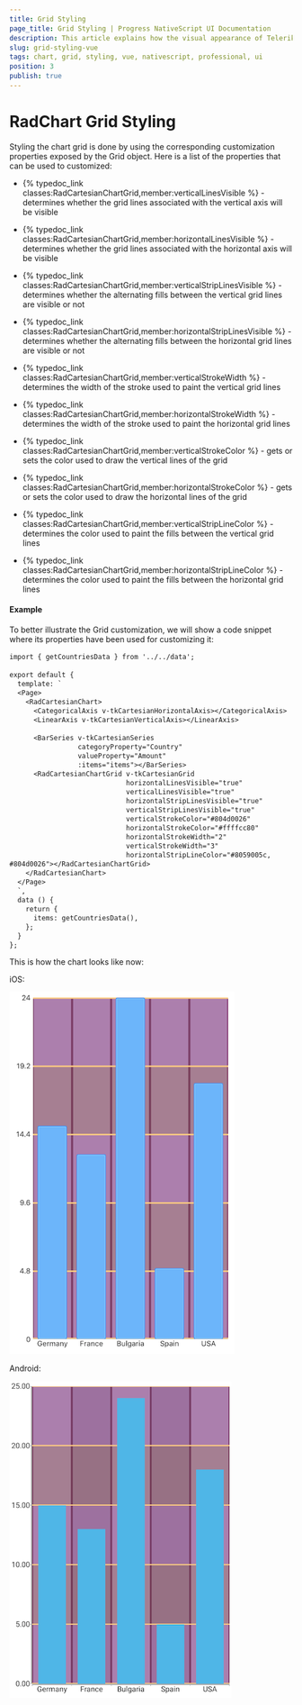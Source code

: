 ```yaml
---
title: Grid Styling
page_title: Grid Styling | Progress NativeScript UI Documentation
description: This article explains how the visual appearance of Telerik Chart's grid for NativeScript can be customized.
slug: grid-styling-vue
tags: chart, grid, styling, vue, nativescript, professional, ui
position: 3
publish: true
---
```


# RadChart Grid Styling

Styling the chart grid is done by using the corresponding customization properties exposed by the Grid object. Here is a list of the properties that can be used to customized:

- {% typedoc_link classes:RadCartesianChartGrid,member:verticalLinesVisible %} - determines whether the grid lines associated with the vertical axis will be visible
- {% typedoc_link classes:RadCartesianChartGrid,member:horizontalLinesVisible %} - determines whether the grid lines associated with the horizontal axis will be visible

- {% typedoc_link classes:RadCartesianChartGrid,member:verticalStripLinesVisible %} - determines whether the alternating fills between the vertical grid lines are visible or not
- {% typedoc_link classes:RadCartesianChartGrid,member:horizontalStripLinesVisible %} - determines whether the alternating fills between the horizontal grid lines are visible or not

- {% typedoc_link classes:RadCartesianChartGrid,member:verticalStrokeWidth %} - determines the width of the stroke used to paint the vertical grid lines
- {% typedoc_link classes:RadCartesianChartGrid,member:horizontalStrokeWidth %} - determines the width of the stroke used to paint the horizontal grid lines

- {% typedoc_link classes:RadCartesianChartGrid,member:verticalStrokeColor %} - gets or sets the color used to draw the vertical lines of the grid
- {% typedoc_link classes:RadCartesianChartGrid,member:horizontalStrokeColor %} - gets or sets the color used to draw the horizontal lines of the grid

- {% typedoc_link classes:RadCartesianChartGrid,member:verticalStripLineColor %} - determines the color used to paint the fills between the vertical grid lines
- {% typedoc_link classes:RadCartesianChartGrid,member:horizontalStripLineColor %} - determines the color used to paint the fills between the horizontal grid lines

#### Example

To better illustrate the Grid customization, we will show a code snippet where its properties have been used for customizing it:

```
import { getCountriesData } from '../../data';

export default {
  template: `
  <Page>
    <RadCartesianChart>
      <CategoricalAxis v-tkCartesianHorizontalAxis></CategoricalAxis>
      <LinearAxis v-tkCartesianVerticalAxis></LinearAxis>

      <BarSeries v-tkCartesianSeries
                 categoryProperty="Country"
                 valueProperty="Amount"
                 :items="items"></BarSeries>
      <RadCartesianChartGrid v-tkCartesianGrid
                             horizontalLinesVisible="true"
                             verticalLinesVisible="true"
                             horizontalStripLinesVisible="true"
                             verticalStripLinesVisible="true"
                             verticalStrokeColor="#804d0026"
                             horizontalStrokeColor="#ffffcc80"
                             horizontalStrokeWidth="2"
                             verticalStrokeWidth="3"
                             horizontalStripLineColor="#8059005c, #804d0026"></RadCartesianChartGrid>
    </RadCartesianChart>
  </Page>
  `,
  data () {
    return {
      items: getCountriesData(),
    };
  }
};
```

This is how the chart looks like now:

iOS:

![Axis styling](images/grid_styling_ios.png "iOS")

Android:

![Axis styling](images/grid_styling_android.png "Android")
